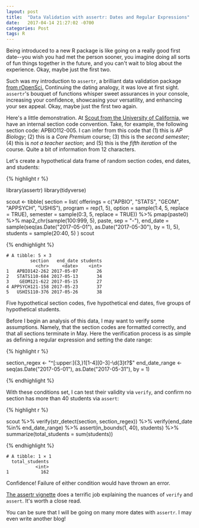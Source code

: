 ```yaml
---
layout: post
title:  "Data Validation with assertr: Dates and Regular Expressions"
date:   2017-04-14 21:27:02 -0700
categories: Post
tags: R
---
```


Being introduced to a new R package is like going on a really good first date--you wish you had met the person sooner, you 
imagine doing all sorts of fun things together in the future, and you can't wait to blog about the experience. Okay, maybe just the 
first two. 

Such was my introduction to `assertr`, a brilliant data validation package [from rOpenSci.](https://ropensci.org/) Continuing the
dating analogy, it was love at first sight. `assertr`'s bouquet of functions whisper sweet assurances in your console, 
increasing your confidence, showcasing your versatility, and enhancing your sex appeal. Okay, maybe just the first two again.

<!--more-->

Here's a little demonstration. At [Scout from the University of California,](https://www.ucscout.org/) we have an internal section code convention.
Take, for example, the following section code: APBIO112-005. I can infer from this code that (1) this is *AP Biology*; (2) this is
a *Core Premium* course; (3) this is the *second semester*; (4) this is *not a teacher section*; and (5) this is the *fifth iteration* of the course. Quite a bit of information
from 12 characters.

Let's create a hypothetical data frame of random section codes, end dates, and students:

{% highlight r %}

library(assertr)
library(tidyverse)

scout <- tibble(
  section = list(
    offerings = c("APBIO", "STATS", "GEOM", "APPSYCH", "USHIS"),
    program = rep(1, 5),
    option = sample(1:4, 5, replace = TRUE),
    semester = sample(0:3, 5, replace = TRUE)) %>% 
    pmap(paste0) %>% 
    map2_chr(sample(100:999, 5), paste, sep = "-"),
  end_date = sample(seq(as.Date("2017-05-01"), as.Date("2017-05-30"), by = 1), 5),
  students = sample(20:40, 5)
)
scout

{% endhighlight %}

```
# A tibble: 5 × 3
         section   end_date students
           <chr>     <date>    <int>
1   APBIO142-262 2017-05-07       26
2   STATS110-684 2017-05-13       34
3    GEOM121-622 2017-05-15       27
4 APPSYCH121-158 2017-05-23       37
5   USHIS110-376 2017-05-26       38

```

Five hypothetical section codes, five hypothetical end dates, five groups of hypothetical students.

Before I begin an analysis of this data, I may want to verify some assumptions. Namely, that the section codes are formatted correctly,
and that all sections terminate in May. Here the verification process is as simple as defining a regular expression and 
setting the date range:

{% highlight r %}

section_regex <- "^[:upper:]{3,}1[1-4][0-3]-\\d{3}t?$"
end_date_range <- seq(as.Date("2017-05-01"), as.Date("2017-05-31"), by = 1)

{% endhighlight %}

With these conditions set, I can test their validity via `verify`, and confirm no section has more than 40 students via `assert`:

{% highlight r %}

scout %>% 
  verify(str_detect(section, section_regex)) %>% 
  verify(end_date %in% end_date_range) %>% 
  assert(in_bounds(1, 40), students) %>% 
  summarize(total_students = sum(students))

{% endhighlight %}

```
# A tibble: 1 × 1
  total_students
           <int>
1            162
```

Confidence! Failure of either condition would have thrown an error.

[The assertr vignette](https://cran.r-project.org/web/packages/assertr/vignettes/assertr.html) does a terrific job explaining the nuances of `verify` and `assert`. 
It's worth a close read.

You can be sure that I will be going on many more dates with `assertr`. I may even write another blog!





